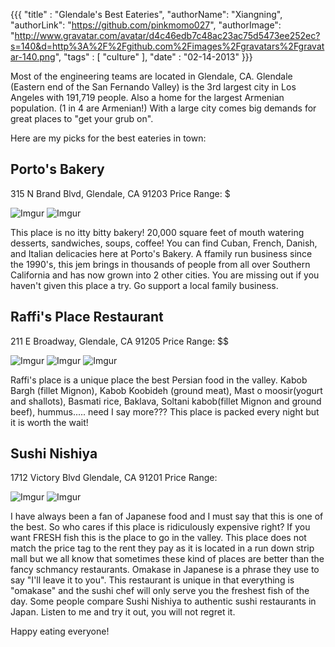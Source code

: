 {{{
  "title" : "Glendale's Best Eateries",
  "authorName": "Xiangning",
  "authorLink": "https://github.com/pinkmomo027",
  "authorImage": "http://www.gravatar.com/avatar/d4c46edb7c48ac23ac75d5473ee252ec?s=140&d=http%3A%2F%2Fgithub.com%2Fimages%2Fgravatars%2Fgravatar-140.png",
  "tags" : [ "culture" ],
  "date" : "02-14-2013"
}}}

Most of the engineering teams are located in Glendale, CA.
Glendale (Eastern end of the San Fernando Valley) is the 3rd largest city in Los Angeles with 191,719 people.
Also a home for the largest Armenian population.  (1 in 4 are Armenian!)
With a large city comes big demands for great places to "get your grub on".

Here are my picks for the best eateries in town:

## Porto's Bakery  
315 N Brand Blvd, Glendale, CA 91203 
Price Range:  $

![Imgur](http://i.imgur.com/tJ7qd.jpg)
![Imgur](http://i.imgur.com/CjArq.jpg)

This place is no itty bitty bakery!  20,000 square feet of mouth watering desserts, sandwiches, soups, coffee!  You can find Cuban, French, Danish, and Italian delicacies here at Porto's Bakery.  A ffamily run business since the 1990's, this jem brings in thousands of people from all over Southern California and has now grown into 2 other cities.  You are missing out if you haven't given this place a try.  Go support a local family business.

## Raffi's Place Restaurant  
211 E Broadway, Glendale, CA 91205 
Price Range:  $$

![Imgur](http://i.imgur.com/e3PAG.jpg)
![Imgur](http://i.imgur.com/bvIKa.jpg)
![Imgur](http://i.imgur.com/VFyMs.jpg)

Raffi's place is a unique place the best Persian food in the valley.  Kabob Bargh (fillet Mignon), Kabob Koobideh (ground meat), Mast o moosir(yogurt and shallots), Basmati rice, Baklava, Soltani kabob(fillet Mignon and ground beef), hummus..... need I say more???  This place is packed every night but it is worth the wait!  

## Sushi Nishiya
1712 Victory Blvd Glendale, CA 91201
Price Range:  $$$$

![Imgur](http://i.imgur.com/kgxPz.jpg)
![Imgur](http://i.imgur.com/Oy26t.jpg)

I have always been a fan of Japanese food and I must say that this is one of the best.  So who cares if this place is ridiculously expensive right?  If you want FRESH fish this is the place to go in the valley.  This place does not match the price tag to the rent they pay as it is located in a run down strip mall but we all know that sometimes these kind of places are better than the fancy schmancy restaurants.  Omakase in Japanese is a phrase they use to say "I'll leave it to you".  This restaurant is unique in that everything is "omakase" and the sushi chef will only serve you the freshest fish of the day. Some people compare Sushi Nishiya to authentic sushi restaurants in Japan. Listen to me and try it out, you will not regret it.  

Happy eating everyone!
    

